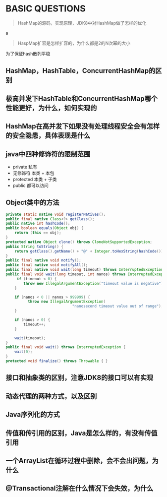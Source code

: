 # BASIC QUESTIONS

> HashMap的源码，实现原理，JDK8中对HashMap做了怎样的优化

a

> HaspMap扩容是怎样扩容的，为什么都是2的N次幂的大小

为了保证hash散列平稳

## HashMap，HashTable，ConcurrentHashMap的区别

>

## 极高并发下HashTable和ConcurrentHashMap哪个性能更好，为什么，如何实现的

>

## HashMap在高并发下如果没有处理线程安全会有怎样的安全隐患，具体表现是什么

>

## java中四种修饰符的限制范围

- private 私有
- 无修饰符 本类 + 本包
- protected 本类 + 子类
- public 都可以访问

## Object类中的方法

``` java
private static native void registerNatives();
public final native Class<?> getClass();
public native int hashCode();
public boolean equals(Object obj) {
    return (this == obj);
}
protected native Object clone() throws CloneNotSupportedException;
public String toString() {
    return getClass().getName() + "@" + Integer.toHexString(hashCode());
}
public final native void notify();
public final native void notifyAll();
public final native void wait(long timeout) throws InterruptedException;
public final void wait(long timeout, int nanos) throws InterruptedException {
     if (timeout < 0) {
        throw new IllegalArgumentException("timeout value is negative");
    }

    if (nanos < 0 || nanos > 999999) {
          throw new IllegalArgumentException(
                              "nanosecond timeout value out of range");
    }

    if (nanos > 0) {
        timeout++;
    }

    wait(timeout);
}
public final void wait() throws InterruptedException {
    wait(0);
}
protected void finalize() throws Throwable { }
```

## 接口和抽象类的区别，注意JDK8的接口可以有实现

>

## 动态代理的两种方式，以及区别

>

## Java序列化的方式

>

## 传值和传引用的区别，Java是怎么样的，有没有传值引用

>

## 一个ArrayList在循环过程中删除，会不会出问题，为什么

>

## @Transactional注解在什么情况下会失效，为什么

>

